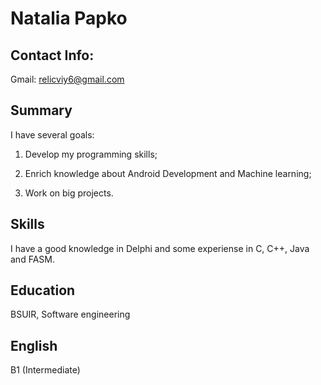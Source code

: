 # Natalia Papko

 ##  Contact Info:

 Gmail: relicviy6@gmail.com

 ##  Summary

 I have several goals: 
 1. Develop my programming skills;

 2. Enrich knowledge about Android Development and Machine learning;

 3. Work on big projects.

 ## Skills

 I have a good knowledge in Delphi and some experiense in C, C++, Java and FASM.

## Education

BSUIR, Software engineering

## English

B1 (Intermediate)
